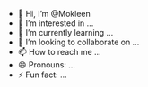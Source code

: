 - 👋 Hi, I’m @Mokleen
- 👀 I’m interested in ...
- 🌱 I’m currently learning ...
- 💞️ I’m looking to collaborate on ...
- 📫 How to reach me ...
- 😄 Pronouns: ...
- ⚡ Fun fact: ...

<!---
Mokleen/Mokleen is a ✨ special ✨ repository because its `README.md` (this file) appears on your GitHub profile.
You can click the Preview link to take a look at your changes.
--->
